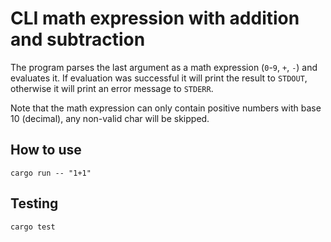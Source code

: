 # CLI math expression with addition and subtraction

The program parses the last argument as a math expression (`0`-`9`, `+`, `-`) and evaluates it. If evaluation was successful it
will print the result to `STDOUT`, otherwise it will print an error message to `STDERR`.

Note that the math expression can only contain positive numbers with base 10 (decimal), any non-valid char will be
skipped.

## How to use

```shell
cargo run -- "1+1"
```

## Testing

```shell
cargo test
```
